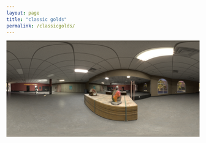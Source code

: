 ```yaml
---
layout: page
title: "classic golds"
permalink: /classicgolds/
---
```

<html>
      <img src="1effectsResult.jpg">
</html>
